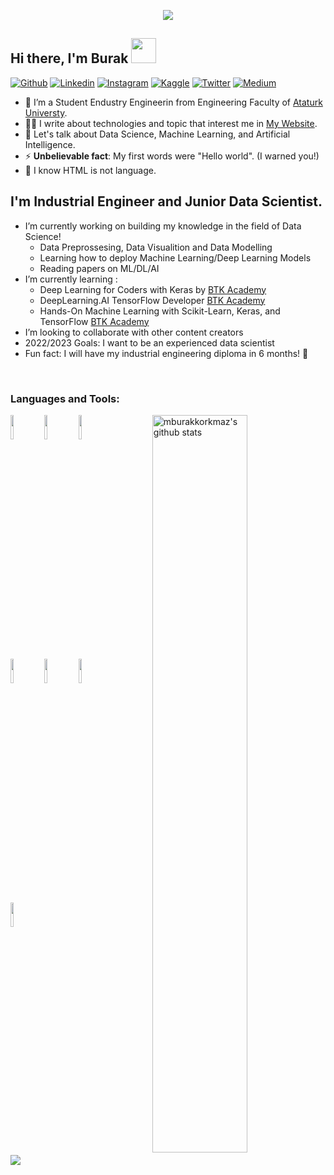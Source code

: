 <p align="center"><img src="https://i.imgur.com/A6bWGFl.gif"/></p>

## Hi there, I'm Burak <img src="https://raw.githubusercontent.com/iampavangandhi/iampavangandhi/master/gifs/Hi.gif" width="40px">
[![Github](https://img.shields.io/badge/-Github-333?style=flat&logo=Github&logoColor=white)](https://github.com/mburakkorkmaz)
[![Linkedin](https://img.shields.io/badge/-LinkedIn-blue?style=flat&logo=Linkedin&logoColor=white)](https://www.linkedin.com/in/mburakkorkmaz/)
[![Instagram](https://img.shields.io/badge/-Instagram-c13584?style=flat&labelColor=c13584&logo=instagram&logoColor=white)](https://www.instagram.com/m.burakkorkmaz/)
[![Kaggle](https://img.shields.io/badge/-Kaggle-20beff?style=flat&logo=Kaggle&logoColor=white)](https://kaggle.com/BurakKorkmazTR)
[![Twitter](https://img.shields.io/badge/-Twitter-1DA1F2?style=flat&logo=Twitter&logoColor=white)](https://twitter.com/mburakkorkmazz)
[![Medium](https://img.shields.io/badge/-Medium-333?style=flat&logo=Medium&logoColor=white)](https://mburakkorkmaz.medium.com/)
&nbsp;

- 👷 I’m a Student Endustry Engineerin from  Engineering Faculty of [Ataturk Universty](https://www.atauni.edu.tr/).
- ✍🏻 I write about technologies and topic that interest me in [My Website](https://mburakkorkmaz.com/).
- 💬 Let's talk about Data Science, Machine Learning, and Artificial Intelligence.
- ⚡ **Unbelievable fact**: My first words were "Hello world". (I warned you!)
- 🤣 I know HTML is not language.



## I'm Industrial Engineer and Junior Data Scientist.

- I’m currently working on building my knowledge in the field of Data Science!
  - Data Preprossesing, Data Visualition and Data Modelling
  - Learning how to deploy Machine Learning/Deep Learning Models
  - Reading papers on ML/DL/AI
- I’m currently learning : 
  - Deep Learning for Coders with Keras by [BTK Academy](https://www.btkakademi.gov.tr/portal/course/keras-ile-derin-oegrenmeye-giris-10599)
  - DeepLearning.AI TensorFlow Developer [BTK Academy](https://www.btkakademi.gov.tr/portal/course/veri-bilimi-icin-python-ve-tensorflow-11705)
  - Hands-On Machine Learning with Scikit-Learn, Keras, and TensorFlow [BTK Academy](https://www.btkakademi.gov.tr/portal/course/python-ile-makine-oegrenmesi-11800)
- I’m looking to collaborate with other content creators
- 2022/2023 Goals: I want to be an experienced data scientist
- Fun fact: I will have my industrial engineering diploma in 6 months! :construction_worker:
<br />

### Languages and Tools:

<!-- Your github readme stats
You can use this api: https://github.com/anuraghazra/github-readme-stats
-->
<p>
    <img width="55%" align="right" alt="mburakkorkmaz's github stats" src="https://github-readme-stats.vercel.app/api?username=mburakkorkmaz&show_icons=true&hide_border=true"/>

  <!-- Your languages and tools. Be careful with the alignment. 
  You can use this sites to get logos: https://www.vectorlogo.zone or https://simpleicons.org/
  -->
  <code><img width="10%" src="https://www.vectorlogo.zone/logos/python/python-ar21.svg"></code>
  <code><img width="10%" src="https://www.vectorlogo.zone/logos/numpy/numpy-ar21.svg"></code>
  <code><img width="10%" src="https://www.vectorlogo.zone/logos/github/github-ar21.svg"></code>
  <br />
  <code><img width="10%" src="https://www.vectorlogo.zone/logos/tensorflow/tensorflow-ar21.svg"></code>
  <code><img width="10%" src="https://www.vectorlogo.zone/logos/jupyter/jupyter-ar21.svg"></code>
  <code><img width="10%" src="https://www.vectorlogo.zone/logos/visualstudio_code/visualstudio_code-ar21.svg"></code>
  <br />
  <code><img width="10%" src="https://www.vectorlogo.zone/logos/mysql/mysql-ar21.svg"></code>
  
  
  
  
  
  
  
  


</p>

<img src="https://imgur.com/rilHVxA.png"/>
